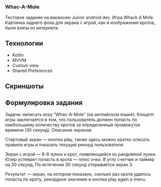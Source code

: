 ### Whac-A-Mole
Тестовое задание на вакансию Junior android dev. Игра Whack A Mole. Картинка заднего фона для экрана с игрой, как и изображения кротов, были взяты из интернета.

## Технологии
 - Kotlin 
 - MVVM
 - Custom view
 - Shared Preferences

## Скриншоты

## Формулировка задания
Задача: написать игру “Whac-A-Mole” (на английском языке). Концепт игры
заключается в том, что пользователь должен попасть по наибольшему
количеству кротов за определенный промежуток времени (30 секунд).
Описание экранов:

Стартовый экран — кнопка play, также здесь можно кратко описать
правила игры и показать текущий рекорд пользователя.

Экран с игрой — 6-9 лунок и крот, появляющийся из рандомной
лунки. Юзер успевает попасть в крота — плюс очко.
В углу счетчик и таймер на 30 секунд. По истечении 30 секунд
открывается экран 3.

Результат — экран, на котором показано, сколько раз крота удалось
попасть по кроту, рекордное значение и кнопки play again и menu.
